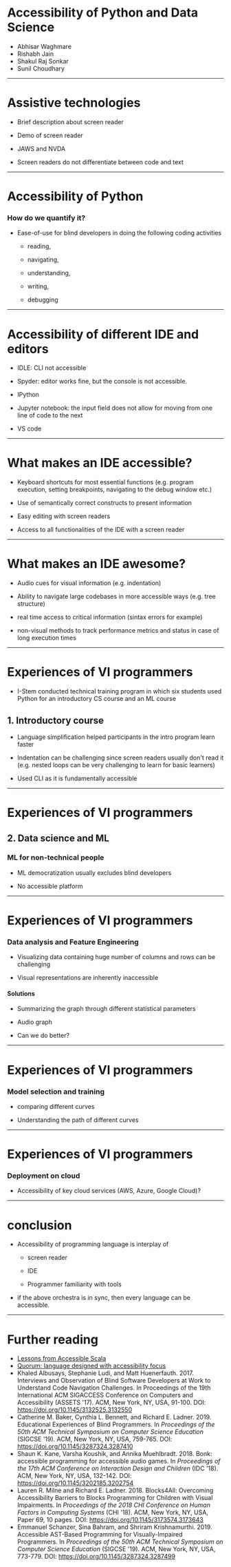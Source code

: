 # Accessibility of Python and Data Science

* Abhisar Waghmare
* Rishabh Jain
* Shakul Raj Sonkar
* Sunil Choudhary

---

# Assistive technologies

* Brief description about screen reader
* Demo of screen reader
* JAWS and NVDA
* Screen readers do not differentiate between code and text

---

# Accessibility of Python

### How do we quantify it?

* Ease-of-use for blind developers in doing the following coding activities
    * reading, 
    * navigating, 
    * understanding, 
    * writing,
    * debugging

---

# Accessibility of different IDE and editors

* IDLE: CLI not accessible
* Spyder: editor works fine, but the console is not accessible.
* IPython
* Jupyter notebook: the input field does not allow for moving from one line of code to the next
* VS code

---

# What makes an IDE accessible?

* Keyboard shortcuts for most essential functions (e.g. program execution, setting breakpoints, navigating to the debug window etc.)
* Use of semantically correct constructs to present information
* Easy editing with screen readers 
* Access to all functionalities of the IDE with a screen reader

---

# What makes an IDE awesome?

* Audio cues for visual information (e.g. indentation)
* Ability to navigate large codebases in more accessible ways (e.g. tree structure)
* real time access to critical information (sintax errors for example)
* non-visual methods to track performance metrics and status in case of long execution times

---

# Experiences of VI programmers

* I-Stem conducted technical training program in which six students used Python for an introductory CS course and an ML course

## 1. Introductory course

* Language simplification helped participants in the intro program learn faster
* Indentation can be challenging since screen readers usually don't read it (e.g. nested loops can be very challenging to learn for basic learners)
* Used CLI as it is fundamentally accessible

---

# Experiences of VI programmers

## 2. Data science and ML

### ML for non-technical people

* ML democratization usually excludes blind developers
* No accessible platform 

---

# Experiences of VI programmers

### Data analysis and Feature Engineering

* Visualizing data containing huge number of columns and rows can be challenging
* Visual representations are inherently inaccessible

#### Solutions

* Summarizing the graph through different statistical parameters
* Audio graph
* Can we do better?

---

# Experiences of VI programmers

### Model selection and training

* comparing different curves
* Understanding the path of different curves

---

# Experiences of VI programmers

### Deployment on cloud

* Accessibility of key cloud services (AWS, Azure, Google Cloud)?

---

# conclusion

* Accessibility of programming language is interplay of
    * screen reader
    * IDE
    * Programmer familiarity with tools
* if the above orchestra is in sync, then every language can be accessible.

---

# Further reading

* [Lessons from Accessible Scala](https://www.scala-lang.org/blog/2018/06/14/accessible-scala.html)
* [Quorum: language designed with accessibility focus](https://quorumlanguage.com)
* Khaled Albusays, Stephanie Ludi, and Matt Huenerfauth. 2017. Interviews and Observation of Blind Software Developers at Work to Understand Code Navigation Challenges.  In Proceedings of the 19th International ACM SIGACCESS Conference on Computers and Accessibility (ASSETS '17). ACM, New York, NY, USA,  91-100. DOI: https://doi.org/10.1145/3132525.3132550
* Catherine M. Baker, Cynthia L. Bennett, and Richard E. Ladner. 2019. Educational Experiences of Blind Programmers.  In <em>Proceedings of the 50th ACM Technical Symposium on Computer Science Education</em> (SIGCSE '19). ACM, New York, NY, USA,  759-765. DOI: https://doi.org/10.1145/3287324.3287410
* Shaun K. Kane, Varsha Koushik, and Annika Muehlbradt. 2018. Bonk: accessible programming for accessible audio games.  In <em>Proceedings of the 17th ACM Conference on Interaction Design and Children</em> (IDC '18). ACM, New York, NY, USA,  132-142. DOI: https://doi.org/10.1145/3202185.3202754
* Lauren R. Milne and Richard E. Ladner. 2018. Blocks4All: Overcoming Accessibility Barriers to Blocks Programming for Children with Visual Impairments.  In <em>Proceedings of the 2018 CHI Conference on Human Factors in Computing Systems</em> (CHI '18). ACM, New York, NY, USA,  Paper 69, 10 pages. DOI: https://doi.org/10.1145/3173574.3173643
* Emmanuel Schanzer, Sina Bahram, and Shriram Krishnamurthi. 2019. Accessible AST-Based Programming for Visually-Impaired Programmers.  In <em>Proceedings of the 50th ACM Technical Symposium on Computer Science Education</em> (SIGCSE '19). ACM, New York, NY, USA,  773-779. DOI: https://doi.org/10.1145/3287324.3287499

